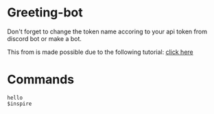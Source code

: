 # Greeting-bot

Don't forget to change the token name accoring to your api token from discord bot or make a bot.

This from is made possible due to the following tutorial: [click here](https://www.freecodecamp.org/news/create-a-discord-bot-with-python/)

# Commands
```hello``` <br>
```$inspire```
